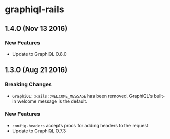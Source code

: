 # graphiql-rails

## 1.4.0 (Nov 13 2016)

### New Features

- Update to GraphiQL 0.8.0

## 1.3.0 (Aug 21 2016)

### Breaking Changes

- `GraphiQL::Rails::WELCOME_MESSAGE` has been removed. GraphiQL's built-in welcome message is the default.

### New Features

- `config.headers` accepts procs for adding headers to the request
- Update to GraphiQL 0.7.3
